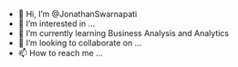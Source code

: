 - 👋 Hi, I’m @JonathanSwarnapati
- 👀 I’m interested in ...
- 🌱 I’m currently learning Business Analysis and Analytics
- 💞️ I’m looking to collaborate on ...
- 📫 How to reach me ...

<!---
JonathanSwarnapati/JonathanSwarnapati is a ✨ special ✨ repository because its `README.md` (this file) appears on your GitHub profile.
You can click the Preview link to take a look at your changes.
--->
